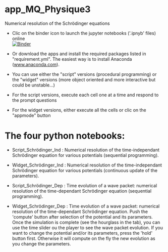 # app_MQ_Physique3
Numerical resolution of the Schrödinger equations
- Clic on the binder icon to launch the jupyter notebooks ('.ipnyb' files) online  
[![Binder](https://mybinder.org/badge_logo.svg)](https://mybinder.org/v2/gh/ndardenne/app_MQ_Physique3/master)

- Or download the apps and install the required packages listed in "requirement.yml". The easiest way is to install Anaconda (www.anaconda.com).

- You can use either the "script" versions (procedural programming) or the "widget" versions (more object oriented and more interactive but could be unstable...)

- For the script versions, execute each cell one at a time and respond to the prompt questions

- For the widget versions, either execute all the cells or clic on the "appmode" button

# The four python notebooks:

- Script_Schrödinger_Ind : 
 Numerical resolution of the time-independant Schrödinger equation for various potentials (sequential programming).

- Widget_Schrödinger_Ind : 
 Numerical resolution of the time-independant Schrödinger equation for various potentials (continuous update of the parameters).

- Script_Schrödinger_Dep :
 Time evolution of a wave packet: numerical resolution of the time-dependant Schrödinger equation (sequential programming).

- Widget_Schrödinger_Dep :
 Time evolution of a wave packet: numerical resolution of the time-dependant Schrödinger equation. Push the 'compute' button after selection of the potential and its parameters. Once the simulation is complete (see the hourglass in the tab), you can use the time slider ou the player to see the wave packet evolution. If you want to change the potential and/or its parameters, press the 'hold' button first. Otherwise it will compute on the fly the new evolution as you change the parameters.
